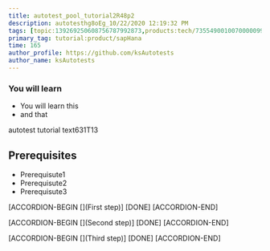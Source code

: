 ```yaml
---
title: autotest_pool_tutorial2R48p2
description: autotesthg8oEg_10/22/2020 12:19:32 PM
tags: [topic:139269250608756787992873,products:tech/73554900100700000996,tutorial:experience/advanced]
primary_tag: tutorial:product/sapHana
time: 165
author_profile: https://github.com/ksAutotests
author_name: ksAutotests
---
```

### You will learn
- You will learn this
- and that

autotest tutorial text631T13

## Prerequisites
- Prerequisute1
- Prerequisute2
- Prerequisute3

[ACCORDION-BEGIN [](First step)]
[DONE]
[ACCORDION-END]

[ACCORDION-BEGIN [](Second step)]
[DONE]
[ACCORDION-END]

[ACCORDION-BEGIN [](Third step)]
[DONE]
[ACCORDION-END]

